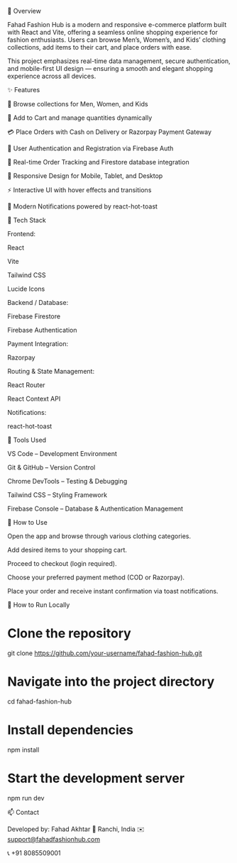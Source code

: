 🌟 Overview

Fahad Fashion Hub is a modern and responsive e-commerce platform built with React and Vite, offering a seamless online shopping experience for fashion enthusiasts.
Users can browse Men’s, Women’s, and Kids’ clothing collections, add items to their cart, and place orders with ease.

This project emphasizes real-time data management, secure authentication, and mobile-first UI design — ensuring a smooth and elegant shopping experience across all devices.

✨ Features

🧥 Browse collections for Men, Women, and Kids

🛒 Add to Cart and manage quantities dynamically

💳 Place Orders with Cash on Delivery or Razorpay Payment Gateway

🔐 User Authentication and Registration via Firebase Auth

🧾 Real-time Order Tracking and Firestore database integration

📱 Responsive Design for Mobile, Tablet, and Desktop

⚡ Interactive UI with hover effects and transitions

🔔 Modern Notifications powered by react-hot-toast

🧠 Tech Stack

Frontend:

React

Vite

Tailwind CSS

Lucide Icons

Backend / Database:

Firebase Firestore

Firebase Authentication

Payment Integration:

Razorpay

Routing & State Management:

React Router

React Context API

Notifications:

react-hot-toast

🧰 Tools Used

VS Code – Development Environment

Git & GitHub – Version Control

Chrome DevTools – Testing & Debugging

Tailwind CSS – Styling Framework

Firebase Console – Database & Authentication Management

🚀 How to Use

Open the app and browse through various clothing categories.

Add desired items to your shopping cart.

Proceed to checkout (login required).

Choose your preferred payment method (COD or Razorpay).

Place your order and receive instant confirmation via toast notifications.

🧩 How to Run Locally
# Clone the repository
git clone https://github.com/your-username/fahad-fashion-hub.git

# Navigate into the project directory
cd fahad-fashion-hub

# Install dependencies
npm install

# Start the development server
npm run dev

📫 Contact

Developed by: Fahad Akhtar
📍 Ranchi, India
✉️ support@fahadfashionhub.com

📞 +91 8085509001
